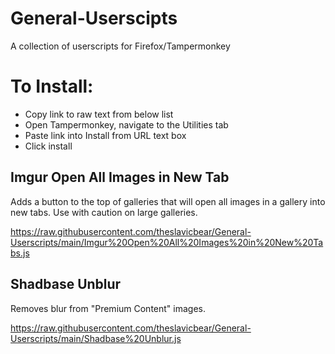 # General-Userscipts
A collection of userscripts for Firefox/Tampermonkey

# To Install:
* Copy link to raw text from below list
* Open Tampermonkey, navigate to the Utilities tab
* Paste link into Install from URL text box
* Click install

## Imgur Open All Images in New Tab
Adds a button to the top of galleries that will open all images in a gallery into new tabs. Use with caution on large galleries.

https://raw.githubusercontent.com/theslavicbear/General-Userscripts/main/Imgur%20Open%20All%20Images%20in%20New%20Tabs.js

## Shadbase Unblur
Removes blur from "Premium Content" images.

https://raw.githubusercontent.com/theslavicbear/General-Userscripts/main/Shadbase%20Unblur.js
